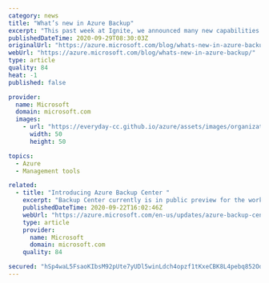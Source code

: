 ```yaml
---
category: news
title: "What’s new in Azure Backup"
excerpt: "This past week at Ignite, we announced many new capabilities in Azure Backup to help customers scale their data protection to the evolving needs of their business. Lets recap on all the new capabilities within Azure Backup."
publishedDateTime: 2020-09-29T08:30:03Z
originalUrl: "https://azure.microsoft.com/blog/whats-new-in-azure-backup/"
webUrl: "https://azure.microsoft.com/blog/whats-new-in-azure-backup/"
type: article
quality: 84
heat: -1
published: false

provider:
  name: Microsoft
  domain: microsoft.com
  images:
    - url: "https://everyday-cc.github.io/azure/assets/images/organizations/microsoft.com-50x50.jpg"
      width: 50
      height: 50

topics:
  - Azure
  - Management tools

related:
  - title: "Introducing Azure Backup Center "
    excerpt: "Backup Center currently is in public preview for the workloads of Azure Virtual Machines and Azure Database for PostgreSQL servers and limited public preview for the workloads SQL in Azure VMs, SAP HANA in Azure VMs and Azure Files."
    publishedDateTime: 2020-09-22T16:02:46Z
    webUrl: "https://azure.microsoft.com/en-us/updates/azure-backup-center-now-supports-additional-workloads-preview/"
    type: article
    provider:
      name: Microsoft
      domain: microsoft.com
    quality: 84

secured: "hSp4waL5FsaoKIbsM92pUte7yUDl5winLdch4opzf1tKxeCBK8L4pebq852OdJ8ma4RPRwwOLQDvGcQnayf+4KyNSy/oQ/T+NV6j8BJA+x2jQuwE8ArzgkxfFPRYz2k/4Bnyb4+UdK0oq66Jdh0w0v7kRNsrb1rskmZWiOiEv/a+hdhtZ5GEIt1c/ODE3I4EVN3GoV+fnX8Req2RIjXgnSNL7t8SH+kBqRyfVw0bpXF0uTFrLarulXIdjMlK8MwRB9IsDi8CJ27Kg/+6i1AE4F8MkRsbR3+69PepOOK+pVAPKtcN3zLrxIwJ33ORqgrjjTSvVncuzqfWD0vYs0UUMCtFgB/zk2ViwqBfafE7q2U=;KN1Xa0uqrk66851VFLDitw=="
---
```


